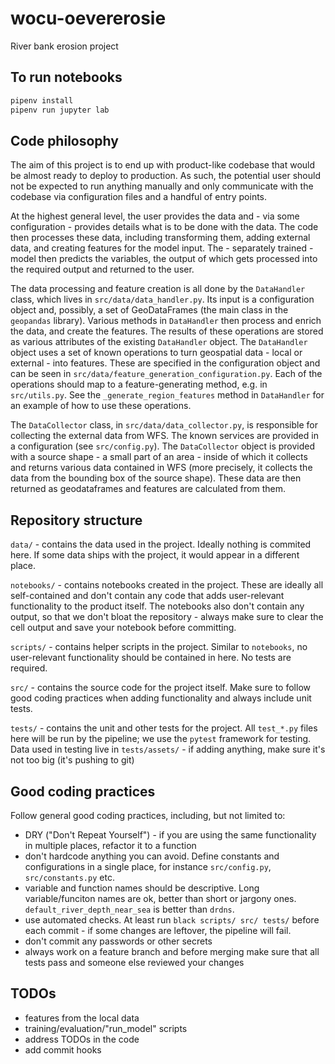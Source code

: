 # wocu-oevererosie
River bank erosion project

## To run notebooks

```bash
pipenv install
pipenv run jupyter lab
```

## Code philosophy

The aim of this project is to end up with  product-like codebase that would be almost ready to deploy to production.
As such, the potential user should not be expected to run anything manually and only communicate with the codebase via
configuration files and a handful of entry points.

At the highest general level, the user provides the data and - via some configuration - provides details what is
to be done with the data. The code then processes these data, including transforming them, adding external data, and
creating features for the model input. The - separately trained - model then predicts the variables, the output
of which gets processed into the required output and returned to the user.

The data processing and feature creation is all done by the `DataHandler` class, which lives 
in `src/data/data_handler.py`. Its input is a configuration object and, possibly, a set of GeoDataFrames (the main 
class in the `geopandas` library). Various methods in `DataHandler` then process and enrich the data, and create
the features. The results of these operations are stored as various attributes of the existing `DataHandler` object.
The `DataHandler` object uses a set of known operations to turn geospatial data - local or external - into features.
These are specified in the configuration object and can be seen in `src/data/feature_generation_configuration.py`. Each
of the operations should map to a feature-generating method, e.g. in `src/utils.py`. See the `_generate_region_features`
method in `DataHandler` for an example of how to use these operations.

The `DataCollector` class, in `src/data/data_collector.py`, is responsible for collecting the external data from WFS.
The known services are provided in a configuration (see `src/config.py`). The `DataCollector` object is provided with
a source shape - a small part of an area - inside of which it collects and returns various data contained in WFS (more
precisely, it collects the data from the bounding box of the source shape). These data are then returned 
as geodataframes and features are calculated from them.


## Repository structure

`data/` - contains the data used in the project. Ideally nothing is commited here. If some data ships with the project,
it would appear in a different place.

`notebooks/` - contains notebooks created in the project. These are ideally all self-contained and don't contain any 
code that adds user-relevant functionality to the product itself. The notebooks also don't contain any output, 
so that we don't bloat the repository - always make sure to clear the cell output and save your notebook before 
committing.

`scripts/` - contains helper scripts in the project. Similar to `notebooks`, no user-relevant functionality should be
contained in here. No tests are required.

`src/` - contains the source code for the project itself. Make sure to follow good coding practices when adding
functionality and always include unit tests. 

`tests/` - contains the unit and other tests for the project. All `test_*.py` files here will be run by the pipeline; 
we use the `pytest` framework for testing. Data used in testing live in `tests/assets/` - if adding anything, make sure
it's not too big (it's pushing to git)


## Good coding practices

Follow general good coding practices, including, but not limited to:

- DRY ("Don't Repeat Yourself") - if you are using the same functionality in multiple places, refactor it to a function 
- don't hardcode anything you can avoid. Define constants and configurations in a single place, for instance 
  `src/config.py`, `src/constants.py` etc.
- variable and function names should be descriptive. Long variable/funciton names are ok, better than short
  or jargony ones. `default_river_depth_near_sea` is better than `drdns`.
- use automated checks. At least run `black scripts/ src/ tests/` before each commit - if some changes are leftover,
  the pipeline will fail.
- don't commit any passwords or other secrets
- always work on a feature branch and before merging make sure that all tests pass and someone else reviewed
  your changes

## TODOs

- features from the local data
- training/evaluation/"run_model" scripts
- address TODOs in the code
- add commit hooks
